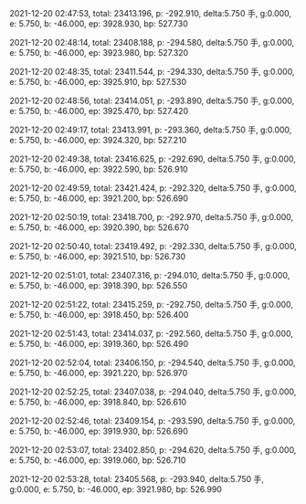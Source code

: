 2021-12-20 02:47:53, total: 23413.196, p: -292.910, delta:5.750 手, g:0.000, e: 5.750, b: -46.000, ep: 3928.930, bp: 527.730

2021-12-20 02:48:14, total: 23408.188, p: -294.580, delta:5.750 手, g:0.000, e: 5.750, b: -46.000, ep: 3923.980, bp: 527.320

2021-12-20 02:48:35, total: 23411.544, p: -294.330, delta:5.750 手, g:0.000, e: 5.750, b: -46.000, ep: 3925.910, bp: 527.530

2021-12-20 02:48:56, total: 23414.051, p: -293.890, delta:5.750 手, g:0.000, e: 5.750, b: -46.000, ep: 3925.470, bp: 527.420

2021-12-20 02:49:17, total: 23413.991, p: -293.360, delta:5.750 手, g:0.000, e: 5.750, b: -46.000, ep: 3924.320, bp: 527.210

2021-12-20 02:49:38, total: 23416.625, p: -292.690, delta:5.750 手, g:0.000, e: 5.750, b: -46.000, ep: 3922.590, bp: 526.910

2021-12-20 02:49:59, total: 23421.424, p: -292.320, delta:5.750 手, g:0.000, e: 5.750, b: -46.000, ep: 3921.200, bp: 526.690

2021-12-20 02:50:19, total: 23418.700, p: -292.970, delta:5.750 手, g:0.000, e: 5.750, b: -46.000, ep: 3920.390, bp: 526.670

2021-12-20 02:50:40, total: 23419.492, p: -292.330, delta:5.750 手, g:0.000, e: 5.750, b: -46.000, ep: 3921.510, bp: 526.730

2021-12-20 02:51:01, total: 23407.316, p: -294.010, delta:5.750 手, g:0.000, e: 5.750, b: -46.000, ep: 3918.390, bp: 526.550

2021-12-20 02:51:22, total: 23415.259, p: -292.750, delta:5.750 手, g:0.000, e: 5.750, b: -46.000, ep: 3918.450, bp: 526.400

2021-12-20 02:51:43, total: 23414.037, p: -292.560, delta:5.750 手, g:0.000, e: 5.750, b: -46.000, ep: 3919.360, bp: 526.490

2021-12-20 02:52:04, total: 23406.150, p: -294.540, delta:5.750 手, g:0.000, e: 5.750, b: -46.000, ep: 3921.220, bp: 526.970

2021-12-20 02:52:25, total: 23407.038, p: -294.040, delta:5.750 手, g:0.000, e: 5.750, b: -46.000, ep: 3918.840, bp: 526.610

2021-12-20 02:52:46, total: 23409.154, p: -293.590, delta:5.750 手, g:0.000, e: 5.750, b: -46.000, ep: 3919.930, bp: 526.690

2021-12-20 02:53:07, total: 23402.850, p: -294.620, delta:5.750 手, g:0.000, e: 5.750, b: -46.000, ep: 3919.060, bp: 526.710

2021-12-20 02:53:28, total: 23405.568, p: -293.940, delta:5.750 手, g:0.000, e: 5.750, b: -46.000, ep: 3921.980, bp: 526.990